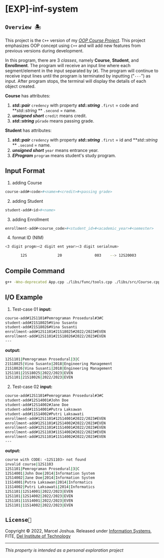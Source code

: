 # [EXP]-inf-system

## `Overview 🏝`
This project is the `C++` version of my [_OOP Course Project_](https://github.com/marceljsh/COURSE-object-oriented). This project emphasizes OOP concept using `C++` and will add new features from previous versions during development.

In this program, there are 3 *classes*, namely **Course**, **Student**, and **Enrollment**. The program will receive an input line where each segment/element in the input separated by (```#```). The program will continue to receive input lines until the program is terminated by inputting ("```---```") as input. After program stops, the terminal will display the details of each object created.

**Course** has attributes:
1. ***std::pair*** ```credency``` with property ***std::string*** ```.first``` = code and ***std::string* ** ```.second``` = name.
2. ***unsigned short*** ```credit``` means credit.
3. ***std::string*** ```pGrade``` means passing grade.

**Student** has attributes:
1. ***std::pair*** ```credency``` with property ***std::string*** ```.first``` = id and ***std::string* ** ```.second``` = name.
2. ***unsigned short*** ```year``` means entrance year.
3. ***EProgram*** ```program``` means student's study program.

## Input Format

1. adding Course
```bash
course-add#<code>#<name>#<credit>#<passing grade>
```

2. adding Student
```bash
student-add#<id>#<name>
```

3. adding Enrollment
```bash
enrollment-add#<course_code>#<student_id>#<academic_year>#<semester>
```

4. format ID (NIM)
```bash
<3 digit progm><2 digit ent year><3 digit serialnum>

       12S              20               003    --> 12S20003
```


## Compile Command
```bash
g++ -Wno-deprecated App.cpp ./libs/func/tools.cpp ./libs/src/Course.cpp ./libs/src/Enrollment.cpp ./libs/src/EProgram.cpp ./libs/src/ESemester.cpp ./libs/src/Simulator.cpp ./libs/src/Student.cpp -o App
```



## I/O Example

1. Test-case 01
**input:**
```bash
course-add#12S1101#Pemrograman Prosedural#3#C
student-add#21S18025#Vino Susanto
student-add#21S18026#Vina Susanti
enrollment-add#12S1101#21S18025#2022/2023#EVEN
enrollment-add#12S1101#21S18026#2022/2023#EVEN
---

```

**output:**
```bash
12S1101|Pemrograman Prosedural|3|C
21S18025|Vino Susanto|2018|Engineering Management
21S18026|Vina Susanti|2018|Engineering Management
12S1101|21S18025|2022/2023|EVEN
12S1101|21S18026|2022/2023|EVEN

```

2. Test-case 02
**input:**
```bash
course-add#12S1101#Pemrograman Prosedural#3#C
student-add#12S14001#John Doe
student-add#12S14002#Jane Doe
student-add#11S14001#Putra Laksawan
student-add#11S14002#Putri Laksawati
enrollment-add#12S1101#12S14001#2022/2023#EVEN
enrollment-add#12S1101#12S14002#2022/2023#EVEN
enrollment-add#12S1101#11S14001#2022/2023#EVEN
enrollment-add#12S1103#11S14002#2022/2023#EVEN
enrollment-add#12S1101#11S14002#2022/2023#EVEN
---

```

**output:**
```bash
course with CODE: <12S1103> not found
invalid course|12S1103
12S1101|Pemrograman Prosedural|3|C
12S14001|John Doe|2014|Information System
12S14002|Jane Doe|2014|Information System
11S14001|Putra Laksawan|2014|Informatics
11S14002|Putri Laksawati|2014|Informatics
12S1101|12S14001|2022/2023|EVEN
12S1101|12S14002|2022/2023|EVEN
12S1101|11S14001|2022/2023|EVEN
12S1101|11S14002|2022/2023|EVEN

```

## `License📜`
Copyright © 2022, Marcel Joshua. Released under [Information Systems](https://www.del.ac.id/?page_id=3534), FITE, [Del Institute of Technology](https://www.del.ac.id/)
***
_This property is intended as a personal exploration project_
